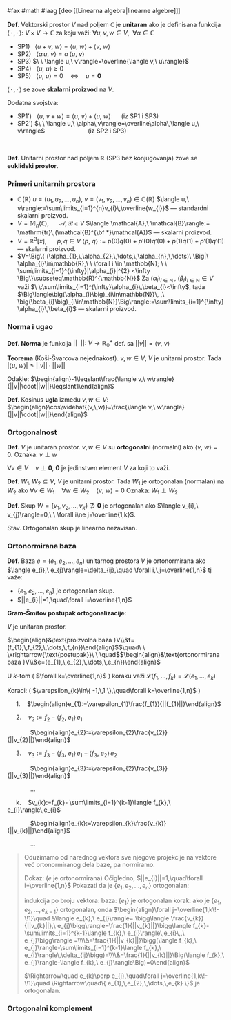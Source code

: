#fax #math #laag [deo [[Linearna algebra|linearne algebre]]]

**Def**. Vektorski prostor $V$ nad poljem $\mathbb{C}$ je **unitaran** ako je definisana funkcija $\langle \,\cdot\,,\,\cdot\,\rangle:\ V\times V\to\mathbb{C}$ za koju važi: $\forall u,\,v,\,w\in V,\ \ \forall\alpha\in\mathbb{C}$
- SP1) $\ \ \langle u+v,\ w\rangle=\langle u,\ w\rangle+\langle v,\ w\rangle$
- SP2) $\ \ \langle \alpha\,u,\ v\rangle=\alpha\,\langle u,\ v\rangle$
- SP3) $\ \ \langle u,\ v\rangle=\overline{\langle v,\ u\rangle}$
- SP4) $\ \ \langle u,\ u\rangle\geqslant0$
- SP5) $\ \ \langle u,\ u\rangle=0\quad\Leftrightarrow\quad u=\mathbf{0}$

$\langle\,\cdot\,,\,\cdot\,\rangle$ se zove **skalarni proizvod** na $V$.

Dodatna svojstva:
- SP1') $\ \ \langle u,\ v+w\rangle=\langle u,\ v\rangle+\langle u,\ w\rangle$ $\quad$ (iz SP1 i SP3)
- SP2') $\ \ \langle u,\ \alpha\,v\rangle=\overline\alpha\,\langle u,\ v\rangle$ $\ \ \!\quad\quad\quad\quad\quad$ (iz SP2 i SP3)

$\:$

**Def**. Unitarni prostor nad poljem $\mathbb{R}$ (SP3 bez konjugovanja) zove se **euklidski prostor**.

### Primeri unitarnih prostora
- $\mathbb{C}\,(\mathbb{R})$
  $u=(u_{1},\,u_{2},\,\dots,\,u_{n}),\ v=(v_{1},\,v_{2},\,\dots,\,v_{n})\in\mathbb{C}\,(\mathbb{R})$
  $\langle u,\ v\rangle:=\sum\limits_{i=1}^{n}v_{i}\,\overline{w_{i}}$ — standardni skalarni proizvod.
- $V=\mathbb{M}_{n}(\mathbb{C})$, $\quad$ $\mathcal{A},\,\mathcal{B}\in V$
  $\langle \mathcal{A},\ \mathcal{B}\rangle:= \mathrm{tr}\,(\mathcal{B}^{\bf *}\mathcal{A})$ — skalarni proizvod.
- $V=\mathbb{R}^{3}[x]$, $\quad$ $p,\,q\in V$
  $\langle p,\ q\rangle:=p(0)q(0) + p'(0)q'(0) + p(1)q(1) + p'(1)q'(1)$ — skalarni proizvod.
- $V=\Big\{ (\alpha_{1},\,\alpha_{2},\,\dots,\,\alpha_{n},\,\dots)\ \Big|\ \alpha_{i}\in\mathbb{R},\ \  \forall i \in \mathbb{N}; \ \ \sum\limits_{i=1}^{\infty}|\alpha_{i}|^{2} <\infty \Big\}\subseteq\mathbb{R}^{\mathbb{N}}$
  Za $\big(\alpha_{i}\big)_{i\in\mathbb{N}}\, ,\ \big(\beta_{i}\big)_{i\in\mathbb{N}} \in V\ \:$ važi $\ \:\sum\limits_{i=1}^{\infty}\alpha_{i}\,\beta_{i}<\infty$, tada
  $\Big\langle\big(\alpha_{i}\big)_{i\in\mathbb{N}}\, ,\ \big(\beta_{i}\big)_{i\in\mathbb{N}}\Big\rangle:=\sum\limits_{i=1}^{\infty}\alpha_{i}\,\beta_{i}$ — skalarni proizvod.
### Norma i ugao

**Def**. **Norma** je funkcija $||\ \ ||:\ V\to\mathbb{R}^{+}_{0}$ def. sa $||v||= \langle v,\ v\rangle$

**Teorema** (Koši-Švarcova nejednakost).
$v,\,w\in V$, $V$ je unitarni prostor. Tada
$\big|\langle u,\ w\rangle\big|\leqslant||v||\cdot||w||$

Odakle: $\begin{align}-1\leqslant\frac{\langle v,\ w\rangle}{||v||\cdot||w||}\leqslant1\end{align}$

**Def**. Kosinus **ugla** između $v,\,w\in V$: $\ \:$ $\begin{align}\cos\widehat{(v,\,w)}=\frac{\langle v,\ w\rangle}{||v||\cdot||w||}\end{align}$

### Ortogonalnost
**Def**. $V$ je unitaran prostor. $v,\,w\in V$ su **ortogonalni** (normalni) ako $\langle v,\ w\rangle=0$.
Oznaka: $v\perp w$

$\forall v\in V\quad v\perp \mathbf{0}$,
$\mathbf{0}$ je jedinstven element $V$ za koji to važi.

**Def**. $W_{1},\,W_{2}\subseteq V$, $V$ je unitarni prostor. Tada $W_{1}$ je ortogonalan (normalan) na $W_{2}$ ako $\forall v\in W_{1}\quad \forall w\in W_{2}\quad \langle v,\ w\rangle=0$
Oznaka: $W_{1}\perp W_{2}$

**Def**. Skup $W=\{ v_{1},\,v_{2},\,\dots,\,v_{k} \}\not\ni \mathbf{0}$ je ortogonalan ako $\langle v_{i},\ v_{j}\rangle=0,\ \ \forall i\ne j=\overline{1,k}$.

Stav. Ortogonalan skup je linearno nezavisan.

### Ortonormirana baza
**Def**. Baza $e=(e_{1},\,e_{2},\,\dots,\,e_{n})$ unitarnog prostora $V$ je ortonormirana ako $\langle e_{i},\ e_{j}\rangle=\delta_{ij},\quad \forall i,\,j=\overline{1,n}$
tj važe:
- $\{ e_{1},\,e_{2},\,\dots,\,e_{n} \}$ je ortogonalan skup.
- $||e_{i}||=1,\quad\forall i=\overline{1,n}$
$\:$

**Gram-Šmitov postupak ortogonalizacije**:

$V$ je unitaran prostor.

$\begin{align}&\text{proizvolna baza }V\\&f=(f_{1},\,f_{2},\,\dots,\,f_{n})\end{align}$$\quad\ \ \xrightarrow{\text{postupak}}\ \ \quad$$\begin{align}&\text{ortonormirana baza }V\\&e=(e_{1},\,e_{2},\,\dots,\,e_{n})\end{align}$

U $k$-tom ( $\forall k=\overline{1,n}$ ) koraku važi $\mathcal{L}(f_{1},\,\dots,\,f_{k})=\mathcal{L}(e_{1},\,\dots,\,e_{k})$

Koraci: ( $\varepsilon_{k}\in\{ -1,\,1 \},\quad\forall k=\overline{1,n}$ )

$\quad$ 1\.  $\ \:$ $\begin{align}e_{1}:=\varepsilon_{1}\frac{f_{1}}{||f_{1}||}\end{align}$

$\quad$ 2\.  $\ \:$ $v_{2}:=f_{2}- \langle f_{2},\ e_{1}\rangle\,e_{1}$

$\quad\quad\quad$ $\begin{align}e_{2}:=\varepsilon_{2}\frac{v_{2}}{||v_{2}||}\end{align}$

$\quad$ 3\.  $\ \:$ $v_{3}:=f_{3}- \langle f_{3},\ e_{1}\rangle\,e_{1}- \langle f_{3},\ e_{2}\rangle\,e_{2}$

$\quad\quad\quad$ $\begin{align}e_{3}:=\varepsilon_{2}\frac{v_{3}}{||v_{3}||}\end{align}$

$\quad\quad\quad$ $\dots$

$\quad$ k\.  $\ \:$ $v_{k}:=f_{k}- \sum\limits_{i=1}^{k-1}\langle f_{k},\ e_{i}\rangle\,e_{i}$

$\quad\quad\quad$ $\begin{align}e_{k}:=\varepsilon_{k}\frac{v_{k}}{||v_{k}||}\end{align}$

$\quad\quad\quad$ $\dots$
> Oduzimamo od narednog vektora sve njegove projekcije na vektore već ortonormiranog dela baze, pa normiramo.
> 
> Dokaz: ($e$ je ortonormirana)
> Očigledno, $||e_{i}||=1,\quad\forall i=\overline{1,n}$
> Pokazati da je $\{ e_{1},\,e_{2},\,\dots,\,e_{n} \}$ ortogonalan:
> 
> indukcija po broju vektora:
> baza: $\{e_{1}\}$ je ortogonalan
> korak:  ako je $\{ e_{1},\,e_{2},\,\dots,\,e_{k-1} \}$ ortogonalan, onda
> $\begin{align}\forall j=\overline{1,k\!-\!1}\quad &\langle e_{k},\ e_{j}\rangle= \bigg\langle \frac{v_{k}}{||v_{k}||},\ e_{j}\bigg\rangle=\frac{1}{||v_{k}||}\bigg\langle f_{k}- \sum\limits_{i=1}^{k-1}\langle f_{k},\ e_{i}\rangle\,e_{i}\,,\ e_{j}\bigg\rangle =\\\\&=\frac{1}{||v_{k}||}\bigg(\langle f_{k},\ e_{j}\rangle-\sum\limits_{i=1}^{k-1}\langle f_{k},\ e_{i}\rangle\,\delta_{ij}\bigg)=\\\\&=\frac{1}{||v_{k}||}\Big(\langle f_{k},\ e_{j}\rangle-\langle f_{k},\ e_{j}\rangle\Big)=0\end{align}$
> 
> $\Rightarrow\quad e_{k}\perp e_{j},\quad\forall j=\overline{1,k\!-\!1}\quad \Rightarrow\quad\{ e_{1},\,e_{2},\,\dots,\,e_{k} \}$ je ortogonalan.
### Ortogonalni komplement 